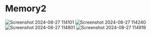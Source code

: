 # Memory2
![Screenshot 2024-08-27 114101](https://github.com/user-attachments/assets/90296bf3-7e55-4538-b5f4-a581239dc892)
![Screenshot 2024-08-27 114240](https://github.com/user-attachments/assets/3bc3aecb-6c2c-4bfa-ba03-5a114615400e)
![Screenshot 2024-08-27 114801](https://github.com/user-attachments/assets/552c3af0-9732-4679-89d8-35538dd8d202)
![Screenshot 2024-08-27 114919](https://github.com/user-attachments/assets/7d13de76-0e67-4819-ba8f-c51ff23ee5eb)



